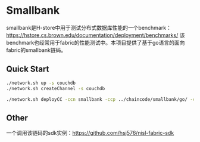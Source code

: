 # Smallbank

smallbank是H-store中用于测试分布式数据库性能的一个benchmark：https://hstore.cs.brown.edu/documentation/deployment/benchmarks/
该benchmark也经常用于fabric的性能测试中。本项目提供了基于go语言的面向fabric的smallbank链码。

## Quick Start

~~~bash
./network.sh up -s couchdb
./network.sh createChannel -s couchdb

./network.sh deployCC -ccn smallbank -ccp ../chaincode/smallbank/go/ -ccl go -ccep "OR('Org1MSP.member','Org2MSP.member')" -cccg ../chaincode/smallbank/collections_config.json

~~~

## Other

一个调用该链码的sdk实例：https://github.com/hsj576/nisl-fabric-sdk
